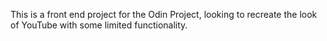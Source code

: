 This is a front end project for the Odin Project, looking to recreate the look of YouTube with some limited functionality.

